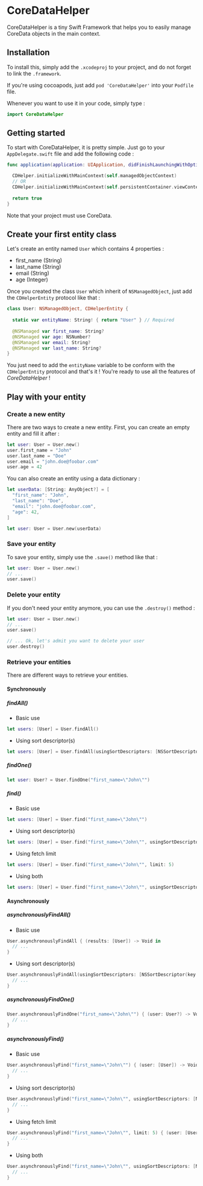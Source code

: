 # CoreDataHelper

CoreDataHelper is a tiny Swift Framework that helps you to easily manage CoreData objects in the main context.

## Installation

To install this, simply add the `.xcodeproj` to your project, and do not forget to link the `.framework`.


If you're using cocoapods, just add `pod 'CoreDataHelper'` into your `Podfile` file.


Whenever you want to use it in your code, simply type :
```swift
import CoreDataHelper
```

## Getting started

To start with CoreDataHelper, it is pretty simple. Just go to your `AppDelegate.swift` file and add the following code :
```swift
func application(application: UIApplication, didFinishLaunchingWithOptions launchOptions: [NSObject: AnyObject]?) -> Bool {

  CDHelper.initializeWithMainContext(self.managedObjectContext)
  // OR
  CDHelper.initializeWithMainContext(self.persistentContainer.viewContext) // New XCode 8/Swift 3 template
  
  return true
}
```

Note that your project must use CoreData.

## Create your first entity class

Let's create an entity named `User` which contains 4 properties :
- first_name (String)
- last_name (String)
- email (String)
- age (Integer)

Once you created the class `User` which inherit of `NSManagedObject`, just add the `CDHelperEntity` protocol like that :
```swift
class User: NSManagedObject, CDHelperEntity {
    
  static var entityName: String! { return "User" } // Required
    
  @NSManaged var first_name: String?
  @NSManaged var age: NSNumber?
  @NSManaged var email: String?
  @NSManaged var last_name: String?
}
```

You just need to add the `entityName` variable to be conform with the `CDHelperEntity` protocol and that's it ! You're ready to use all the features of _CoreDataHelper_ !

## Play with your entity

### Create a new entity

There are two ways to create a new entity.
First, you can create an empty entity and fill it after :
```swift
let user: User = User.new()
user.first_name = "John"
user.last_name = "Doe"
user.email = "john.doe@foobar.com"
user.age = 42
```

You can also create an entity using a data dictionary :
```swift
let userData: [String: AnyObject?] = [
  "first_name": "John",
  "last_name": "Doe",
  "email": "john.doe@foobar.com",
  "age": 42,
]

let user: User = User.new(userData)
```

### Save your entity
To save your entity, simply use the `.save()` method like that :
```swift
let user: User = User.new()
// ...
user.save()
```

### Delete your entity
If you don't need your entity anymore, you can use the `.destroy()` method :
```swift
let user: User = User.new()
// ...
user.save()

// ... Ok, let's admit you want to delete your user
user.destroy()
```

### Retrieve your entities
There are different ways to retrieve your entities.

#### Synchronously
##### findAll()
- Basic use
```swift
let users: [User] = User.findAll()
```
- Using sort descriptor(s)
```swift
let users: [User] = User.findAll(usingSortDescriptors: [NSSortDescriptor(key: "first_name", ascending: true)])
```

##### findOne()
```swift
let user: User? = User.findOne("first_name=\"John\"")
```

##### find()
- Basic use
```swift
let users: [User] = User.find("first_name=\"John\"")
```
- Using sort descriptor(s)
```swift
let users: [User] = User.find("first_name=\"John\"", usingSortDescriptors: [NSSortDescriptor(key: "first_name", ascending: true)])
```
- Using fetch limit
```swift
let users: [User] = User.find("first_name=\"John\"", limit: 5)
```
- Using both
```swift
let users: [User] = User.find("first_name=\"John\"", usingSortDescriptors: [NSSortDescriptor(key: "first_name", ascending: true)], limit: 5)
```

#### Asynchronously
##### asynchronouslyFindAll()
- Basic use
```swift
User.asynchronouslyFindAll { (results: [User]) -> Void in
  // ...
}
```
- Using sort descriptor(s)
```swift
User.asynchronouslyFindAll(usingSortDescriptors: [NSSortDescriptor(key: "first_name", ascending: true)]) { (results: [User]) -> Void in
  // ...
}
```

##### asynchronouslyFindOne()
```swift
User.asynchronouslyFindOne("first_name=\"John\"") { (user: User?) -> Void in
  // ...
}
```

##### asynchronouslyFind()
- Basic use
```swift
User.asynchronouslyFind("first_name=\"John\"") { (user: [User]) -> Void in
  // ...
}
```
- Using sort descriptor(s)
```swift
User.asynchronouslyFind("first_name=\"John\"", usingSortDescriptors: [NSSortDescriptor(key: "first_name", ascending: true)]) { (user: [User]) -> Void in
  // ...
}
```
- Using fetch limit
```swift
User.asynchronouslyFind("first_name=\"John\"", limit: 5) { (user: [User]) -> Void in
  // ...
}
```
- Using both
```swift
User.asynchronouslyFind("first_name=\"John\"", usingSortDescriptors: [NSSortDescriptor(key: "first_name", ascending: true)], limit: 5) { (user: [User]) -> Void in
  // ...
}
```
